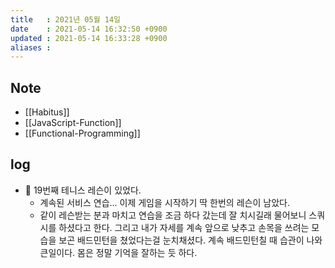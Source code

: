 ```yaml
---
title   : 2021년 05월 14일
date    : 2021-05-14 16:32:50 +0900
updated : 2021-05-14 16:33:28 +0900
aliases : 
---
```

## Note
- [[Habitus]]  
- [[JavaScript-Function]]
- [[Functional-Programming]]

## log 
- 🎾 19번째 테니스 레슨이 있었다.
	- 계속된 서비스 연습... 이제 게임을 시작하기 딱 한번의 레슨이 남았다.  
	- 같이 레슨받는 분과 마치고 연습을 조금 하다 갔는데 잘 치시길래 물어보니 스쿼시를 하셨다고 한다. 그리고 내가 자세를 계속 앞으로 낮추고 손목을 쓰려는 모습을 보곤 배드민턴을 쳤었다는걸 눈치채셨다. 계속 배드민턴칠 때 습관이 나와 큰일이다. 몸은 정말 기억을 잘하는 듯 하다. 